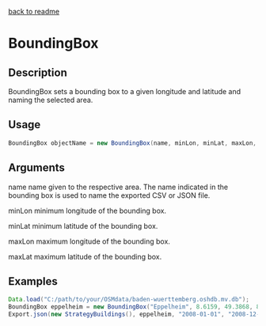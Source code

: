 
[back to readme](../../../)

# BoundingBox

## Description

BoundingBox sets a bounding box to a given longitude and latitude and naming the selected area.

## Usage

```java
BoundingBox objectName = new BoundingBox(name, minLon, minLat, maxLon, maxLat);
```

## Arguments

name			name given to the respective area. The name indicated in the bounding box is used to name the exported CSV or JSON file.

minLon			minimum longitude of the bounding box.

minLat			minimum latitude of the bounding box.

maxLon			maximum longitude of the bounding box.

maxLat			maximum latitude of the bounding box.

## Examples

```java
Data.load("C:/path/to/your/OSMdata/baden-wuerttemberg.oshdb.mv.db");
BoundingBox eppelheim = new BoundingBox("Eppelheim", 8.6159, 49.3868, 8.6555, 49.4153); // creating an bounding box object, in which name and location are set
Export.json(new StrategyBuildings(), eppelheim, "2008-01-01", "2008-12-31", Col.BASIC_INFORMATION, Col.TAGS);
```